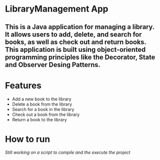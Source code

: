 # LibraryManagement App

## This is a Java application for managing a library. It allows users to add, delete, and search for books, as well as check out and return books. This application is built using object-oriented programming principles like the Decorator, State and Observer Desing Patterns.

# Features

* Add a new book to the library
* Delete a book from the library
* Search for a book in the library
* Check out a book from the library
* Return a book to the library

# How to run

*Still working on a script to compile and the execute the project*
